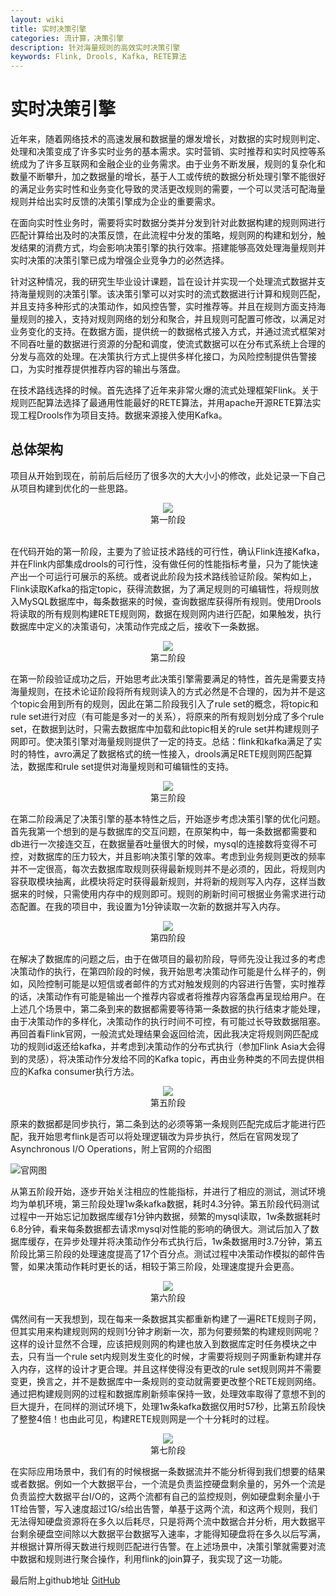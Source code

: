 ```yaml
---
layout: wiki
title: 实时决策引擎
categories: 流计算，决策引擎
description: 针对海量规则的高效实时决策引擎
keywords: Flink, Drools, Kafka, RETE算法
---
```


# 实时决策引擎

近年来，随着网络技术的高速发展和数据量的爆发增长，对数据的实时规则判定、处理和决策变成了许多实时业务的基本需求。实时营销、实时推荐和实时风控等系统成为了许多互联网和金融企业的业务需求。由于业务不断发展，规则的复杂化和数量不断攀升，加之数据量的增长，基于人工或传统的数据分析处理引擎不能很好的满足业务实时性和业务变化导致的灵活更改规则的需要，一个可以灵活可配海量规则并给出实时反馈的决策引擎成为企业的重要需求。

在面向实时性业务时，需要将实时数据分类并分发到针对此数据构建的规则网进行匹配计算给出及时的决策反馈，在此流程中分发的策略，规则网的构建和划分，触发结果的消费方式，均会影响决策引擎的执行效率。搭建能够高效处理海量规则并实时决策的决策引擎已成为增强企业竞争力的必然选择。

针对这种情况，我的研究生毕业设计课题，旨在设计并实现一个处理流式数据并支持海量规则的决策引擎。该决策引擎可以对实时的流式数据进行计算和规则匹配，并且支持多种形式的决策动作，如风控告警，实时推荐等。并且在规则方面支持海量规则的接入，支持对规则网络的划分和聚合，并且规则可配置可修改，以满足对业务变化的支持。在数据方面，提供统一的数据格式接入方式，并通过流式框架对不同吞吐量的数据进行资源的分配和调度，使流式数据可以在分布式系统上合理的分发与高效的处理。在决策执行方式上提供多样化接口，为风险控制提供告警接口，为实时推荐提供推荐内容的输出与落盘。

在技术路线选择的时候。首先选择了近年来非常火爆的流式处理框架Flink。关于规则匹配算法选择了最通用性能最好的RETE算法，并用apache开源RETE算法实现工程Drools作为项目支持。数据来源接入使用Kafka。


## 总体架构

项目从开始到现在，前前后后经历了很多次的大大小小的修改，此处记录一下自己从项目构建到优化的一些思路。

<div style="text-align: center">
    <img src="/images/peojects/DecisionEngine/frame1.jpg"/>
</div>
<center>第一阶段<br><br /></center>  

  在代码开始的第一阶段，主要为了验证技术路线的可行性，确认Flink连接Kafka，并在Flink内部集成drools的可行性，没有做任何的性能指标考量，只为了能快速产出一个可运行可展示的系统。或者说此阶段为技术路线验证阶段。架构如上，Flink读取Kafka的指定topic，获得流数据，为了满足规则的可编辑性，将规则放入MySQL数据库中，每条数据来的时候，查询数据库获得所有规则。使用Drools将读取的所有规则构建RETE规则网，数据在规则网内进行匹配，如果触发，执行数据库中定义的决策语句，决策动作完成之后，接收下一条数据。

<div style="text-align: center">
    <img src="/images/peojects/DecisionEngine/frame2.jpg"/>
</div>
<center>第二阶段<br></center>

在第一阶段验证成功之后，开始思考此决策引擎需要满足的特性，首先是需要支持海量规则，在技术论证阶段将所有规则读入的方式必然是不合理的，因为并不是这个topic会用到所有的规则，因此在第二阶段我引入了rule set的概念，将topic和rule set进行对应（有可能是多对一的关系），将原来的所有规则划分成了多个rule set，在数据到达时，只需去数据库中加载和此topic相关的rule set并构建规则子网即可。使决策引擎对海量规则提供了一定的持支。总结：flink和kafka满足了实时的特性，avro满足了数据格式的统一性接入，drools满足RETE规则网匹配算法，数据库和rule set提供对海量规则和可编辑性的支持。

<div style="text-align: center">
    <img src="/images/peojects/DecisionEngine/frame3.jpg"/>
</div>
<center>第三阶段<br></center>

在第二阶段满足了决策引擎的基本特性之后，开始逐步考虑决策引擎的优化问题。首先我第一个想到的是与数据库的交互问题，在原架构中，每一条数据都需要和db进行一次接连交互，在数据量吞吐量很大的时候，mysql的连接数将变得不可控，对数据库的压力较大，并且影响决策引擎的效率。考虑到业务规则更改的频率并不一定很高，每次去数据库取规则获得最新规则并不是必须的，因此，将规则内容获取模块抽离，此模块将定时获得最新规则，并将新的规则写入内存，这样当数据来的时候，只需使用内存中的规则即可。规则的刷新时间可根据业务需求进行动态配置。在我的项目中，我设置为1分钟读取一次新的数据并写入内存。

<div style="text-align: center">
    <img src="/images/peojects/DecisionEngine/frame4.jpg"/>
</div>
<center>第四阶段<br></center>

在解决了数据库的问题之后，由于在做项目的最初阶段，导师先没让我过多的考虑决策动作的执行，在第四阶段的时候，我开始思考决策动作可能是什么样子的，例如，风险控制可能是以短信或者邮件的方式对触发规则的内容进行告警，实时推荐的话，决策动作有可能是输出一个推荐内容或者将推荐内容落盘再呈现给用户。在上述几个场景中，第二条到来的数据都需要等待第一条数据的执行结束才能处理，由于决策动作的多样化，决策动作的执行时间不可控，有可能过长导致数据阻塞。再回首看Flink官网，一般流式处理结果会返回给流，因此我决定将规则网匹配成功的规则id返还给kafka，并考虑到决策动作的分布式执行（参加Flink Asia大会得到的灵感），将决策动作分发给不同的Kafka topic，再由业务种类的不同去提供相应的Kafka consumer执行方法。

<div style="text-align: center">
    <img src="/images/peojects/DecisionEngine/frame5.png"/>
</div>
<center>第五阶段<br></center>

原来的数据都是同步执行，第二条到达的必须等第一条规则匹配完成后才能进行匹配，我开始思考flink是否可以将处理逻辑改为异步执行，然后在官网发现了Asynchronous I/O Operations，附上官网的介绍图

![官网图](/images/peojects/DecisionEngine/asynchronous.jpg) 

从第五阶段开始，逐步开始关注相应的性能指标，并进行了相应的测试，测试环境均为单机环境，第三阶段处理1w条kafka数据，耗时4.3分钟。第五阶段代码测试过程中一开始忘记加数据库缓存1分钟内数据，频繁的mysql读取，1w条数据耗时6.8分钟，看来每条数据都去请求mysql对性能的影响的确很大。测试后加入了数据库缓存，在异步处理并将决策动作分布式执行后，1w条数据用时3.7分钟，第五阶段比第三阶段的处理速度提高了17个百分点。测试过程中决策动作模拟的邮件告警，如果决策动作耗时更长的话，相较于第三阶段，处理速度提升会更高。

<div style="text-align: center">
    <img src="/images/peojects/DecisionEngine/frame6.png"/>
</div>
<center>第六阶段<br></center>

偶然间有一天我想到，现在每来一条数据其实都重新构建了一遍RETE规则子网，但其实用来构建规则网的规则1分钟才刷新一次，那为何要频繁的构建规则网呢？这样的设计显然不合理，应该把规则网的构建也放入到数据库定时任务模块之中去，只有当一个rule set内规则发生变化的时候，才需要将规则子网重新构建并存入内存，这样的设计才更合理。并且这样使得没有更改的rule set规则网并不需要变更，换言之，并不是数据库中一条规则的变动就需要更改整个RETE规则网络。通过把构建规则网的过程和数据库刷新频率保持一致，处理效率取得了意想不到的巨大提升，在同样的测试环境下，处理1w条kafka数据仅用时57秒，比第五阶段快了整整4倍！也由此可见，构建RETE规则网是一个十分耗时的过程。

<div style="text-align: center">
    <img src="/images/peojects/DecisionEngine/frame7.png"/>
</div>
<center>第七阶段<br></center>

在实际应用场景中，我们有的时候根据一条数据流并不能分析得到我们想要的结果或者数据。例如一个大数据平台，一个流是负责监控硬盘剩余量的，另外一个流是负责监控大数据平台I/O的，这两个流都有自己的监控规则，例如硬盘剩余量小于1T给告警，写入速度超过1G/s给出告警，单基于这两个流，和这两个规则，我们无法得知硬盘资源将在多久以后耗尽，只是将两个流中数据合并分析，用大数据平台剩余硬盘空间除以大数据平台数据写入速率，才能得知硬盘将在多久以后写满，并根据计算所得天数进行规则匹配进行告警。在上述场景中，决策引擎就需要对流中数据和规则进行聚合操作，利用flink的join算子，我实现了这一功能。

最后附上github地址
[GitHub](https://github.com/ShangfengDing/DecisionEngine)


   
